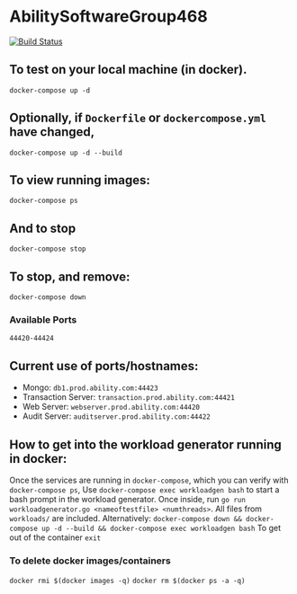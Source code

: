 # AbilitySoftwareGroup468

[![Build Status](https://travis-ci.com/mattpaletta/AbilitySoftwareGroup468.svg?token=ysncAybhRTtbpjrpSW8S&branch=master)](https://travis-ci.com/mattpaletta/AbilitySoftwareGroup468)

## To test on your local machine (in docker).
`
docker-compose up -d
`

## Optionally, if `Dockerfile` or `dockercompose.yml` have changed,
`
docker-compose up -d --build
`

## To view running images:
`
docker-compose ps
`

## And to stop
`
docker-compose stop
`
## To stop, and remove:
`
docker-compose down
`

### Available Ports
`
44420-44424
`

## Current use of ports/hostnames:
* Mongo: `db1.prod.ability.com:44423`
* Transaction Server: `transaction.prod.ability.com:44421`
* Web Server: `webserver.prod.ability.com:44420`
* Audit Server: `auditserver.prod.ability.com:44422`

## How to get into the workload generator running in docker:
Once the services are running in `docker-compose`, which you can verify with `docker-compose ps`,
Use `docker-compose exec workloadgen bash` to start a bash prompt in the workload generator.
Once inside, run `go run workloadgenerator.go <nameoftestfile> <numthreads>`.  All files from `workloads/` are included.
Alternatively: `docker-compose down && docker-compose up -d --build && docker-compose exec workloadgen bash`
To get out of the container `exit`


### To delete docker images/containers
`docker rmi $(docker images -q)`
`docker rm $(docker ps -a -q)`
